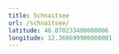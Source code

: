 ```yaml
---
title: Schnaitsee
url: /schnaitsee/
latitude: 48.070233400000006
longitude: 12.368699900000001
---
```

